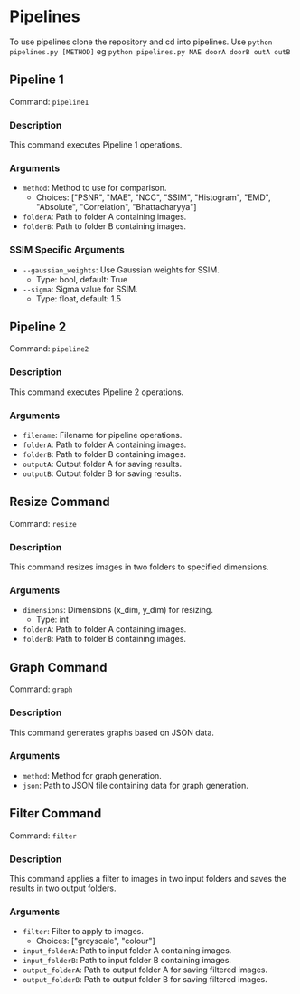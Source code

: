 # Pipelines

To use pipelines clone the repository and cd into pipelines. Use `python pipelines.py [METHOD]` eg `python pipelines.py MAE doorA doorB outA outB`

## Pipeline 1
Command: `pipeline1`

### Description
This command executes Pipeline 1 operations.

### Arguments
- `method`: Method to use for comparison.
  - Choices: ["PSNR", "MAE", "NCC", "SSIM", "Histogram", "EMD", "Absolute", "Correlation", "Bhattacharyya"]
- `folderA`: Path to folder A containing images.
- `folderB`: Path to folder B containing images.

### SSIM Specific Arguments
- `--gaussian_weights`: Use Gaussian weights for SSIM.
  - Type: bool, default: True
- `--sigma`: Sigma value for SSIM.
  - Type: float, default: 1.5

## Pipeline 2
Command: `pipeline2`

### Description
This command executes Pipeline 2 operations.

### Arguments
- `filename`: Filename for pipeline operations.
- `folderA`: Path to folder A containing images.
- `folderB`: Path to folder B containing images.
- `outputA`: Output folder A for saving results.
- `outputB`: Output folder B for saving results.

## Resize Command
Command: `resize`

### Description
This command resizes images in two folders to specified dimensions.

### Arguments
- `dimensions`: Dimensions (x_dim, y_dim) for resizing.
  - Type: int
- `folderA`: Path to folder A containing images.
- `folderB`: Path to folder B containing images.

## Graph Command
Command: `graph`

### Description
This command generates graphs based on JSON data.

### Arguments
- `method`: Method for graph generation.
- `json`: Path to JSON file containing data for graph generation.

## Filter Command
Command: `filter`

### Description
This command applies a filter to images in two input folders and saves the results in two output folders.

### Arguments
- `filter`: Filter to apply to images.
  - Choices: ["greyscale", "colour"]
- `input_folderA`: Path to input folder A containing images.
- `input_folderB`: Path to input folder B containing images.
- `output_folderA`: Path to output folder A for saving filtered images.
- `output_folderB`: Path to output folder B for saving filtered images.
